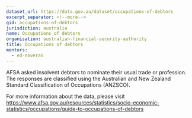 ```yaml
---
dataset_url: https://data.gov.au/dataset/occupations-of-debtors
excerpt_separator: <!--more-->
gid: occupations-of-debtors
jurisdiction: australia
name: Occupations of debtors
organisation: australian-financial-security-authority
title: Occupations of debtors
mentors:
  - ed-noveras
---
```


AFSA asked insolvent debtors to nominate their usual trade or profession. The responses are classified using the Australian and New Zealand Standard Classification of Occupations (ANZSCO).

<!--more-->

For more information about the data, please visit https://www.afsa.gov.au/resources/statistics/socio-economic-statistics/occupations/guide-to-occupations-of-debtors